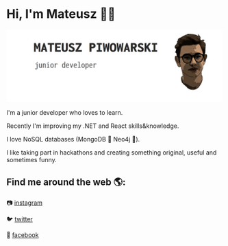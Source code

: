 # Hi, I'm Mateusz 👋:nerd_face:
<img src="https://github.com/matpiwowarski/matpiwowarski/blob/master/png/header.png?raw=true">

I'm a junior developer who loves to learn. 

Recently I'm improving my .NET and React skills&knowledge.

I love NoSQL databases (MongoDB :green_heart: Neo4j :blue_heart:). 

I like taking part in hackathons and creating something original, useful and sometimes funny.

## Find me around the web 🌎:
:camera: <a href="https://www.instagram.com/pentahombre/">instagram</a>

:bird: <a href="https://twitter.com/pentahombre">twitter</a>

:speech_balloon: <a href="https://www.facebook.com/matihombre">facebook</a>

<!--
**matpiwowarski/matpiwowarski** is a ✨ _special_ ✨ repository because its `README.md` (this file) appears on your GitHub profile.

Here are some ideas to get you started:

- 🔭 I’m currently working on ...
- 🌱 I’m currently learning ...
- 👯 I’m looking to collaborate on ...
- 🤔 I’m looking for help with ...
- 💬 Ask me about ...
- 📫 How to reach me: ...
- 😄 Pronouns: ...
- ⚡ Fun fact: ...
-->
